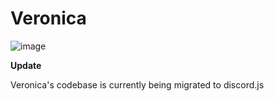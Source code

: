 # Veronica
![image](https://user-images.githubusercontent.com/22389408/128738872-cefb9d88-511c-4f95-8697-6ff8111efa89.png)

**Update**

Veronica's codebase is currently being migrated to discord.js